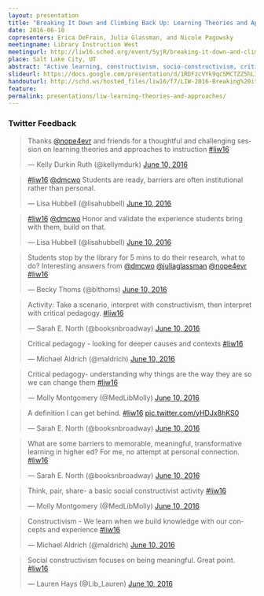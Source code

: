 ```yaml
---
layout: presentation
title: "Breaking It Down and Climbing Back Up: Learning Theories and Approaches to Instruction"
date: 2016-06-10
copresenters: Erica DeFrain, Julia Glassman, and Nicole Pagowsky
meetingname: Library Instruction West
meetingurl: http://liw16.sched.org/event/5yjR/breaking-it-down-and-climbing-back-up-learning-theories-and-approaches-to-instruction
place: Salt Lake City, UT
abstract: "Active learning, constructivism, socio-constructivism, critical pedagogy, critical constructivism - these learning theories are more than just buzzwords. They’re important instructional strategies that can play central roles in shaping and motivating learners, but are often misinterpreted, misunderstood, and misapplied. Rather than viewing theory and practice as discrete, mutually exclusive approaches to our roles as educators, this presentation will focus on elevating our teaching through praxis: the negotiation of theory into practice with a reflective component. Through a series of exercises and interactions facilitated by four experienced instruction librarians, this presentation will help you understand what these pedagogical practices mean and how (and why) you should be using them in your instruction."
slideurl: https://docs.google.com/presentation/d/1RDFzcVYk9qcSMCTZZ5hLIhAL0HBgpV7jud64T7Qgkoc/edit?usp=sharing
handouturl: http://schd.ws/hosted_files/liw16/f7/LIW-2016-Breaking%20it%20Down%20and%20Climbing%20Back%20up-Handout.pdf
feature: 
permalink: presentations/liw-learning-theories-and-approaches/
---
```

### Twitter Feedback

<blockquote class="twitter-tweet" data-lang="en"><p lang="en" dir="ltr">Thanks <a href="https://twitter.com/nope4evr">@nope4evr</a> and friends for a thoughtful and challenging session on learning theories and approaches to instruction <a href="https://twitter.com/hashtag/liw16?src=hash">#liw16</a></p>&mdash; Kelly Durkin Ruth (@kellymdurk) <a href="https://twitter.com/kellymdurk/status/741304704890601472">June 10, 2016</a></blockquote>
<script async src="//platform.twitter.com/widgets.js" charset="utf-8"></script>

<blockquote class="twitter-tweet" data-lang="en"><p lang="en" dir="ltr"><a href="https://twitter.com/hashtag/liw16?src=hash">#liw16</a> <a href="https://twitter.com/dmcwo">@dmcwo</a> Students are ready, barriers are often institutional rather than personal.</p>&mdash; Lisa Hubbell (@lisahubbell) <a href="https://twitter.com/lisahubbell/status/741306966379618304">June 10, 2016</a></blockquote>
<script async src="//platform.twitter.com/widgets.js" charset="utf-8"></script>

<blockquote class="twitter-tweet" data-lang="en"><p lang="en" dir="ltr"><a href="https://twitter.com/hashtag/liw16?src=hash">#liw16</a> <a href="https://twitter.com/dmcwo">@dmcwo</a> Honor and validate the experience students bring with them, build on that.</p>&mdash; Lisa Hubbell (@lisahubbell) <a href="https://twitter.com/lisahubbell/status/741306675995410432">June 10, 2016</a></blockquote>
<script async src="//platform.twitter.com/widgets.js" charset="utf-8"></script>

<blockquote class="twitter-tweet" data-lang="en"><p lang="en" dir="ltr">Students stop by the library for 5 mins to do their research, what to do? Interesting answers from <a href="https://twitter.com/dmcwo">@dmcwo</a> <a href="https://twitter.com/juliaglassman">@juliaglassman</a> <a href="https://twitter.com/nope4evr">@nope4evr</a> <a href="https://twitter.com/hashtag/liw16?src=hash">#liw16</a></p>&mdash; Becky Thoms (@blthoms) <a href="https://twitter.com/blthoms/status/741305546624503808">June 10, 2016</a></blockquote>
<script async src="//platform.twitter.com/widgets.js" charset="utf-8"></script>

<blockquote class="twitter-tweet" data-lang="en"><p lang="en" dir="ltr">Activity: Take a scenario, interpret with constructivism, then interpret with critical pedagogy. <a href="https://twitter.com/hashtag/liw16?src=hash">#liw16</a></p>&mdash; Sarah E. North (@booksnbroadway) <a href="https://twitter.com/booksnbroadway/status/741302722280857601">June 10, 2016</a></blockquote>
<script async src="//platform.twitter.com/widgets.js" charset="utf-8"></script>

<blockquote class="twitter-tweet" data-lang="en"><p lang="en" dir="ltr">Critical pedagogy - looking for deeper causes and contexts <a href="https://twitter.com/hashtag/liw16?src=hash">#liw16</a></p>&mdash; Michael Aldrich (@maldrich) <a href="https://twitter.com/maldrich/status/741300932449689600">June 10, 2016</a></blockquote>
<script async src="//platform.twitter.com/widgets.js" charset="utf-8"></script>

<blockquote class="twitter-tweet" data-lang="en"><p lang="en" dir="ltr">Critical pedagogy- understanding why things are the way they are so we can change them <a href="https://twitter.com/hashtag/liw16?src=hash">#liw16</a></p>&mdash; Molly Montgomery (@MedLibMolly) <a href="https://twitter.com/MedLibMolly/status/741300296106676224">June 10, 2016</a></blockquote>
<script async src="//platform.twitter.com/widgets.js" charset="utf-8"></script>

<blockquote class="twitter-tweet" data-lang="en"><p lang="en" dir="ltr">A definition I can get behind. <a href="https://twitter.com/hashtag/liw16?src=hash">#liw16</a> <a href="https://t.co/yHDJx8hKS0">pic.twitter.com/yHDJx8hKS0</a></p>&mdash; Sarah E. North (@booksnbroadway) <a href="https://twitter.com/booksnbroadway/status/741300279849537536">June 10, 2016</a></blockquote>
<script async src="//platform.twitter.com/widgets.js" charset="utf-8"></script>

<blockquote class="twitter-tweet" data-lang="en"><p lang="en" dir="ltr">What are some barriers to memorable, meaningful, transformative learning in higher ed? For me, no attempt at personal connection. <a href="https://twitter.com/hashtag/liw16?src=hash">#liw16</a></p>&mdash; Sarah E. North (@booksnbroadway) <a href="https://twitter.com/booksnbroadway/status/741298491561906177">June 10, 2016</a></blockquote>
<script async src="//platform.twitter.com/widgets.js" charset="utf-8"></script>

<blockquote class="twitter-tweet" data-lang="en"><p lang="en" dir="ltr">Think, pair, share- a basic social constructivist activity <a href="https://twitter.com/hashtag/liw16?src=hash">#liw16</a></p>&mdash; Molly Montgomery (@MedLibMolly) <a href="https://twitter.com/MedLibMolly/status/741296682936082433">June 10, 2016</a></blockquote>
<script async src="//platform.twitter.com/widgets.js" charset="utf-8"></script>

<blockquote class="twitter-tweet" data-lang="en"><p lang="en" dir="ltr">Constructivism - We learn when we build knowledge with our concepts and experience <a href="https://twitter.com/hashtag/liw16?src=hash">#liw16</a></p>&mdash; Michael Aldrich (@maldrich) <a href="https://twitter.com/maldrich/status/741296312939745280">June 10, 2016</a></blockquote>
<script async src="//platform.twitter.com/widgets.js" charset="utf-8"></script>

<blockquote class="twitter-tweet" data-lang="en"><p lang="en" dir="ltr">Social constructivism focuses on being meaningful.  Great point. <a href="https://twitter.com/hashtag/liw16?src=hash">#liw16</a></p>&mdash; Lauren Hays (@Lib_Lauren) <a href="https://twitter.com/Lib_Lauren/status/741295954909765633">June 10, 2016</a></blockquote>
<script async src="//platform.twitter.com/widgets.js" charset="utf-8"></script>


